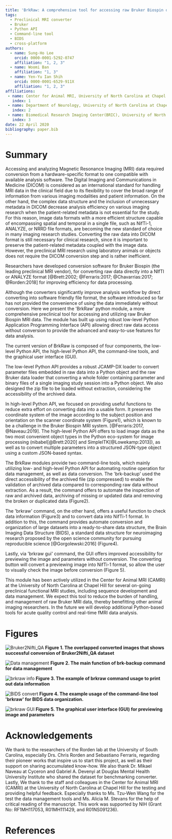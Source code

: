 ```yaml
---
title: 'BrkRaw: A comprehensive tool for accessing raw Bruker Biospin data'
tags:
  - Preclinical MRI converter
  - Bruker
  - Python API
  - Command-line tool
  - BIDS
  - cross-platform
authors:
  - name: Sung-Ho Lee
    orcid: 0000-0001-5292-0747
    affiliation: "1, 2, 3"
  - name: Woomi Ban
    affiliation: "1, 3"
  - name: Yen-Yu Ian Shih
    orcid: 0000-0001-6529-911X
    affiliation: "1, 2, 3"
affiliations:
 - name: Center for Animal MRI, University of North Carolina at Chapel Hill
   index: 1
 - name: Department of Neurology, University of North Carolina at Chapel Hill
   index: 2
 - name: Biomedical Research Imaging Center(BRIC), University of North Carolina at Chapel Hill 
   index: 3
date: 22 April 2020
bibliography: paper.bib
---
```


# Summary
Accessing and analyzing Magnetic Resonance Imaging (MRI) data required conversion from a hardware-specific format 
to one compatible with available analysis software. The Digital Imaging and Communications in Medicine (DICOM) 
is considered as an international standard for handling MRI data in the clinical field due to its flexibility 
to cover the broad range of information from various imaging modalities and patient information. On the other hand, 
the complex data structure and the inclusion of unnecessary metadata in DICOM decrease analysis efficiency 
on various imaging research when the patient-related metadata is not essential for the study. 
For this reason, image data formats with a more efficient structure capable of encompassing spatial and temporal 
in a single file, such as NifTi-1, ANALYZE, or NRRD file formats, are becoming the new standard of choice 
in many imaging research studies. Converting the raw data into DICOM format is still necessary for clinical research, 
since it is important to preserve the patient-related metadata coupled with the image data. 
However, the preclinical MRI research using laboratory animals or objects does not require the DICOM conversion step 
and is rather inefficient. 

Researchers have developed conversion software for Bruker Biospin (the leading preclinical MRI vendor), 
for converting raw data directly into a NIfTI or ANALYZE format 
[@Brett:2002; @Ferraris:2017; @Chavarrias:2017; @Rorden:2018] for improving efficiency for data processing.

Although the converters significantly improve analysis workflow by direct converting into software friendly file format,
the software introduced so far has not provided the convenience of using the data immediately without conversion.
Here we present the 'BrkRaw' python module, a more comprehensive preclinical tool for accessing and utilizing
raw Bruker Biospin MRI data. The module has built up using robust low-level Python Application Programming Interface 
(API) allowing direct raw data access without conversion to provide the advanced and easy-to-use features 
for data analysis. 

The current version of BrkRaw is composed of four components, the low-level Python API, the high-level Python API,
the command-line tools, and the graphical user interface (GUI). 

The low-level Python API provides a robust JCAMP-DX loader to convert parameter files embedded in raw data 
into a Python object and the raw Bruker data loader that converting a whole folder containing parameter and 
binary files of a single imaging study session into a Python object. We also designed the zip file to be loaded 
without extraction, considering the accessibility of the archived data.

In high-level Python API, we focused on providing useful functions to reduce extra effort on converting data into 
a usable form. It preserves the coordinate system of the image according to the subject position and orientation 
 on the scanner coordinate system (Figure1), which is known to be a challenge in the Bruker Biospin MRI system.
[@Ferraris:2017, @Naveau:2019].
The high-level Python API offers to load image data as the two most convenient object types 
in the Python eco-system for image processing (nibabel[@Brett:2020] and SimpleITK[@Lowekamp:2013]), 
as well as to convert multiple parameters into a structured JSON-type object using a custom JSON-based syntax.

The BrkRaw modules provide two command-line tools, which mainly utilizing low- and high-level Python API for automating 
routine operation for data management, as well as data conversion. The 'brk-backup' used the direct accessibility 
of the archived file (zip compressed) to enable the validation of archived data compared to corresponding 
raw data without extraction. As a result, the command offers to automate the inspection of raw and archived data, 
archiving of missing or updated data and removing the broken or duplicated data (Figure2).

The 'brkraw' command, on the other hand, offers a useful function to check data information (Figure3) and 
to convert data into NifTi-1 format. In addition to this, the command provides automate conversion and organization 
of large datasets into a ready-to-share data structure, the Brain Imaging Data Structure (BIDS), 
a standard data structure for neuroimaging research proposed by the open science community 
for pursuing reproducible science [@Gorgolewski:2016] (Figure4).

Lastly, via 'brkraw gui' command, the GUI offers improved accessibility for previewing the image and parameters 
without conversion. The converting button will convert a previewing image into NifTi-1 format, 
so allow the user to visually check the image before conversion (Figure 5).  

This module has been actively utilized in the Center for Animal MRI (CAMRI) 
at the University of North Carolina at Chapel Hill for several on-going preclinical functional MRI studies, 
including sequence development and data management. We expect this tool to reduce the burden of handling, 
and management of raw Bruker MRI data, thereby benefitting other animal imaging researchers.
In the future we will develop additional Python-based tools for acute quality control and real-time fMRI data analysis.

# Figures
![Bruker2Nifti_QA](../imgs/bruker2nifti_qa.png)
**Figure 1. The overlapped converted images that shows successful conversion of Bruker2Nifti_QA dataset**

![Data management](../imgs/brk_backup.png)
**Figure 2. The main function of brk-backup command for data management**

![brkraw info](../imgs/brkraw_info.png)
**Figure 3. The example of brkraw command usage to print out data information** 

![BIDS convert](../imgs/brkraw_bids.png)
**Figure 4. The example usage of the command-line tool 'brkraw' for BIDS data organization.**

![brkraw GUI](../imgs/brkraw_gui.png)
**Figure 5. The graphical user interface (GUI) for previewing image and parameters**

# Acknowledgements

We thank to the researchers of the Rorden lab at the University of South Carolina, especially 
Drs. Chris Rorden and Sebastiano Ferraris, regarding their pioneer works that inspire us to start this project, 
as well as their support on sharing accumulated know-how. We also thank Dr. Mikael Naveau at Cyceron and 
Gabriel A. Devenyi at Douglas Mental Health University Institute who shared the dataset for benchmarking converter. 
Lastly, We thank to the staff and colleagues in the Center for Animal MRI (CAMRI) at the University 
of North Carolina at Chapel Hill for the testing and providing helpful feedback. Especially thanks to 
Ms. Tzu-Wen Wang for the test the data management tools and Ms. Alicia M. Stevans for the help of 
critical reading of the manuscript. This work was supported by NIH 
(Grant No: RF1MH117053, R01MH111429, and R01NS091236).

# References